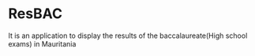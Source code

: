 # ResBAC
It is an application to display the results of the baccalaureate(High school exams) in Mauritania

